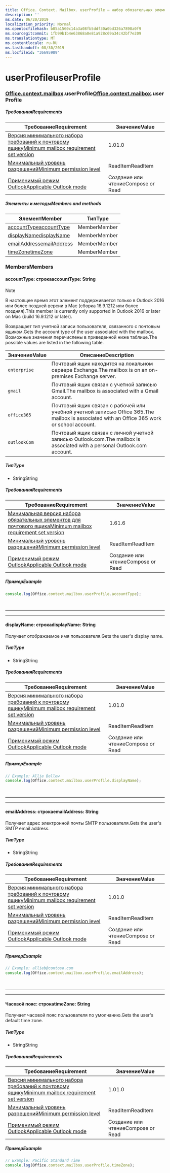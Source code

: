 ```yaml
---
title: Office. Context. Mailbox. userProfile — набор обязательных элементов 1,6
description: ''
ms.date: 06/20/2019
localization_priority: Normal
ms.openlocfilehash: b05a1560c14a3a08fb5ddf30a0bd326a7898a0f9
ms.sourcegitcommit: 1fb99b1b4e63868a0e81a928c69a34c42bf7e209
ms.translationtype: MT
ms.contentlocale: ru-RU
ms.lasthandoff: 08/30/2019
ms.locfileid: "36695989"
---
```

# <a name="userprofile"></a><span data-ttu-id="a11d2-102">userProfile</span><span class="sxs-lookup"><span data-stu-id="a11d2-102">userProfile</span></span>

### <a name="officeofficemdcontextofficecontextmdmailboxofficecontextmailboxmduserprofile"></a><span data-ttu-id="a11d2-103">[Office](Office.md)[.context](Office.context.md)[.mailbox](Office.context.mailbox.md).userProfile</span><span class="sxs-lookup"><span data-stu-id="a11d2-103">[Office](Office.md)[.context](Office.context.md)[.mailbox](Office.context.mailbox.md).userProfile</span></span>

##### <a name="requirements"></a><span data-ttu-id="a11d2-104">Требования</span><span class="sxs-lookup"><span data-stu-id="a11d2-104">Requirements</span></span>

|<span data-ttu-id="a11d2-105">Требование</span><span class="sxs-lookup"><span data-stu-id="a11d2-105">Requirement</span></span>| <span data-ttu-id="a11d2-106">Значение</span><span class="sxs-lookup"><span data-stu-id="a11d2-106">Value</span></span>|
|---|---|
|[<span data-ttu-id="a11d2-107">Версия минимального набора требований к почтовому ящику</span><span class="sxs-lookup"><span data-stu-id="a11d2-107">Minimum mailbox requirement set version</span></span>](/office/dev/add-ins/reference/requirement-sets/outlook-api-requirement-sets)| <span data-ttu-id="a11d2-108">1.0</span><span class="sxs-lookup"><span data-stu-id="a11d2-108">1.0</span></span>|
|[<span data-ttu-id="a11d2-109">Минимальный уровень разрешений</span><span class="sxs-lookup"><span data-stu-id="a11d2-109">Minimum permission level</span></span>](/outlook/add-ins/understanding-outlook-add-in-permissions)| <span data-ttu-id="a11d2-110">ReadItem</span><span class="sxs-lookup"><span data-stu-id="a11d2-110">ReadItem</span></span>|
|[<span data-ttu-id="a11d2-111">Применимый режим Outlook</span><span class="sxs-lookup"><span data-stu-id="a11d2-111">Applicable Outlook mode</span></span>](/outlook/add-ins/#extension-points)| <span data-ttu-id="a11d2-112">Создание или чтение</span><span class="sxs-lookup"><span data-stu-id="a11d2-112">Compose or Read</span></span>|

##### <a name="members-and-methods"></a><span data-ttu-id="a11d2-113">Элементы и методы</span><span class="sxs-lookup"><span data-stu-id="a11d2-113">Members and methods</span></span>

| <span data-ttu-id="a11d2-114">Элемент</span><span class="sxs-lookup"><span data-stu-id="a11d2-114">Member</span></span> | <span data-ttu-id="a11d2-115">Тип</span><span class="sxs-lookup"><span data-stu-id="a11d2-115">Type</span></span> |
|--------|------|
| [<span data-ttu-id="a11d2-116">accountType</span><span class="sxs-lookup"><span data-stu-id="a11d2-116">accountType</span></span>](#accounttype-string) | <span data-ttu-id="a11d2-117">Member</span><span class="sxs-lookup"><span data-stu-id="a11d2-117">Member</span></span> |
| [<span data-ttu-id="a11d2-118">displayName</span><span class="sxs-lookup"><span data-stu-id="a11d2-118">displayName</span></span>](#displayname-string) | <span data-ttu-id="a11d2-119">Member</span><span class="sxs-lookup"><span data-stu-id="a11d2-119">Member</span></span> |
| [<span data-ttu-id="a11d2-120">emailAddress</span><span class="sxs-lookup"><span data-stu-id="a11d2-120">emailAddress</span></span>](#emailaddress-string) | <span data-ttu-id="a11d2-121">Member</span><span class="sxs-lookup"><span data-stu-id="a11d2-121">Member</span></span> |
| [<span data-ttu-id="a11d2-122">timeZone</span><span class="sxs-lookup"><span data-stu-id="a11d2-122">timeZone</span></span>](#timezone-string) | <span data-ttu-id="a11d2-123">Member</span><span class="sxs-lookup"><span data-stu-id="a11d2-123">Member</span></span> |

### <a name="members"></a><span data-ttu-id="a11d2-124">Members</span><span class="sxs-lookup"><span data-stu-id="a11d2-124">Members</span></span>

#### <a name="accounttype-string"></a><span data-ttu-id="a11d2-125">accountType: строка</span><span class="sxs-lookup"><span data-stu-id="a11d2-125">accountType: String</span></span>

> [!NOTE]
> <span data-ttu-id="a11d2-126">В настоящее время этот элемент поддерживается только в Outlook 2016 или более поздней версии в Mac (сборка 16.9.1212 или более поздняя).</span><span class="sxs-lookup"><span data-stu-id="a11d2-126">This member is currently only supported in Outlook 2016 or later on Mac (build 16.9.1212 or later).</span></span>

<span data-ttu-id="a11d2-127">Возвращает тип учетной записи пользователя, связанного с почтовым ящиком.</span><span class="sxs-lookup"><span data-stu-id="a11d2-127">Gets the account type of the user associated with the mailbox.</span></span> <span data-ttu-id="a11d2-128">Возможные значения перечислены в приведенной ниже таблице.</span><span class="sxs-lookup"><span data-stu-id="a11d2-128">The possible values are listed in the following table.</span></span>

| <span data-ttu-id="a11d2-129">Значение</span><span class="sxs-lookup"><span data-stu-id="a11d2-129">Value</span></span> | <span data-ttu-id="a11d2-130">Описание</span><span class="sxs-lookup"><span data-stu-id="a11d2-130">Description</span></span> |
|-------|-------------|
| `enterprise` | <span data-ttu-id="a11d2-131">Почтовый ящик находится на локальном сервере Exchange.</span><span class="sxs-lookup"><span data-stu-id="a11d2-131">The mailbox is on an on-premises Exchange server.</span></span> |
| `gmail` | <span data-ttu-id="a11d2-132">Почтовый ящик связан с учетной записью Gmail.</span><span class="sxs-lookup"><span data-stu-id="a11d2-132">The mailbox is associated with a Gmail account.</span></span> |
| `office365` | <span data-ttu-id="a11d2-133">Почтовый ящик связан с рабочей или учебной учетной записью Office 365.</span><span class="sxs-lookup"><span data-stu-id="a11d2-133">The mailbox is associated with an Office 365 work or school account.</span></span> |
| `outlookCom` | <span data-ttu-id="a11d2-134">Почтовый ящик связан с личной учетной записью Outlook.com.</span><span class="sxs-lookup"><span data-stu-id="a11d2-134">The mailbox is associated with a personal Outlook.com account.</span></span> |

##### <a name="type"></a><span data-ttu-id="a11d2-135">Тип</span><span class="sxs-lookup"><span data-stu-id="a11d2-135">Type</span></span>

*   <span data-ttu-id="a11d2-136">String</span><span class="sxs-lookup"><span data-stu-id="a11d2-136">String</span></span>

##### <a name="requirements"></a><span data-ttu-id="a11d2-137">Требования</span><span class="sxs-lookup"><span data-stu-id="a11d2-137">Requirements</span></span>

|<span data-ttu-id="a11d2-138">Требование</span><span class="sxs-lookup"><span data-stu-id="a11d2-138">Requirement</span></span>| <span data-ttu-id="a11d2-139">Значение</span><span class="sxs-lookup"><span data-stu-id="a11d2-139">Value</span></span>|
|---|---|
|[<span data-ttu-id="a11d2-140">Минимальная версия набора обязательных элементов для почтового ящика</span><span class="sxs-lookup"><span data-stu-id="a11d2-140">Minimum mailbox requirement set version</span></span>](/office/dev/add-ins/reference/requirement-sets/outlook-api-requirement-sets)| <span data-ttu-id="a11d2-141">1.6</span><span class="sxs-lookup"><span data-stu-id="a11d2-141">1.6</span></span> |
|[<span data-ttu-id="a11d2-142">Минимальный уровень разрешений</span><span class="sxs-lookup"><span data-stu-id="a11d2-142">Minimum permission level</span></span>](/outlook/add-ins/understanding-outlook-add-in-permissions)| <span data-ttu-id="a11d2-143">ReadItem</span><span class="sxs-lookup"><span data-stu-id="a11d2-143">ReadItem</span></span>|
|[<span data-ttu-id="a11d2-144">Применимый режим Outlook</span><span class="sxs-lookup"><span data-stu-id="a11d2-144">Applicable Outlook mode</span></span>](/outlook/add-ins/#extension-points)| <span data-ttu-id="a11d2-145">Создание или чтение</span><span class="sxs-lookup"><span data-stu-id="a11d2-145">Compose or Read</span></span>|

##### <a name="example"></a><span data-ttu-id="a11d2-146">Пример</span><span class="sxs-lookup"><span data-stu-id="a11d2-146">Example</span></span>

```js
console.log(Office.context.mailbox.userProfile.accountType);
```

<br>

---
---

#### <a name="displayname-string"></a><span data-ttu-id="a11d2-147">displayName: строка</span><span class="sxs-lookup"><span data-stu-id="a11d2-147">displayName: String</span></span>

<span data-ttu-id="a11d2-148">Получает отображаемое имя пользователя.</span><span class="sxs-lookup"><span data-stu-id="a11d2-148">Gets the user's display name.</span></span>

##### <a name="type"></a><span data-ttu-id="a11d2-149">Тип</span><span class="sxs-lookup"><span data-stu-id="a11d2-149">Type</span></span>

*   <span data-ttu-id="a11d2-150">String</span><span class="sxs-lookup"><span data-stu-id="a11d2-150">String</span></span>

##### <a name="requirements"></a><span data-ttu-id="a11d2-151">Требования</span><span class="sxs-lookup"><span data-stu-id="a11d2-151">Requirements</span></span>

|<span data-ttu-id="a11d2-152">Требование</span><span class="sxs-lookup"><span data-stu-id="a11d2-152">Requirement</span></span>| <span data-ttu-id="a11d2-153">Значение</span><span class="sxs-lookup"><span data-stu-id="a11d2-153">Value</span></span>|
|---|---|
|[<span data-ttu-id="a11d2-154">Версия минимального набора требований к почтовому ящику</span><span class="sxs-lookup"><span data-stu-id="a11d2-154">Minimum mailbox requirement set version</span></span>](/office/dev/add-ins/reference/requirement-sets/outlook-api-requirement-sets)| <span data-ttu-id="a11d2-155">1.0</span><span class="sxs-lookup"><span data-stu-id="a11d2-155">1.0</span></span>|
|[<span data-ttu-id="a11d2-156">Минимальный уровень разрешений</span><span class="sxs-lookup"><span data-stu-id="a11d2-156">Minimum permission level</span></span>](/outlook/add-ins/understanding-outlook-add-in-permissions)| <span data-ttu-id="a11d2-157">ReadItem</span><span class="sxs-lookup"><span data-stu-id="a11d2-157">ReadItem</span></span>|
|[<span data-ttu-id="a11d2-158">Применимый режим Outlook</span><span class="sxs-lookup"><span data-stu-id="a11d2-158">Applicable Outlook mode</span></span>](/outlook/add-ins/#extension-points)| <span data-ttu-id="a11d2-159">Создание или чтение</span><span class="sxs-lookup"><span data-stu-id="a11d2-159">Compose or Read</span></span>|

##### <a name="example"></a><span data-ttu-id="a11d2-160">Пример</span><span class="sxs-lookup"><span data-stu-id="a11d2-160">Example</span></span>

```js
// Example: Allie Bellew
console.log(Office.context.mailbox.userProfile.displayName);
```

<br>

---
---

#### <a name="emailaddress-string"></a><span data-ttu-id="a11d2-161">emailAddress: строка</span><span class="sxs-lookup"><span data-stu-id="a11d2-161">emailAddress: String</span></span>

<span data-ttu-id="a11d2-162">Получает адрес электронной почты SMTP пользователя.</span><span class="sxs-lookup"><span data-stu-id="a11d2-162">Gets the user's SMTP email address.</span></span>

##### <a name="type"></a><span data-ttu-id="a11d2-163">Тип</span><span class="sxs-lookup"><span data-stu-id="a11d2-163">Type</span></span>

*   <span data-ttu-id="a11d2-164">String</span><span class="sxs-lookup"><span data-stu-id="a11d2-164">String</span></span>

##### <a name="requirements"></a><span data-ttu-id="a11d2-165">Требования</span><span class="sxs-lookup"><span data-stu-id="a11d2-165">Requirements</span></span>

|<span data-ttu-id="a11d2-166">Требование</span><span class="sxs-lookup"><span data-stu-id="a11d2-166">Requirement</span></span>| <span data-ttu-id="a11d2-167">Значение</span><span class="sxs-lookup"><span data-stu-id="a11d2-167">Value</span></span>|
|---|---|
|[<span data-ttu-id="a11d2-168">Версия минимального набора требований к почтовому ящику</span><span class="sxs-lookup"><span data-stu-id="a11d2-168">Minimum mailbox requirement set version</span></span>](/office/dev/add-ins/reference/requirement-sets/outlook-api-requirement-sets)| <span data-ttu-id="a11d2-169">1.0</span><span class="sxs-lookup"><span data-stu-id="a11d2-169">1.0</span></span>|
|[<span data-ttu-id="a11d2-170">Минимальный уровень разрешений</span><span class="sxs-lookup"><span data-stu-id="a11d2-170">Minimum permission level</span></span>](/outlook/add-ins/understanding-outlook-add-in-permissions)| <span data-ttu-id="a11d2-171">ReadItem</span><span class="sxs-lookup"><span data-stu-id="a11d2-171">ReadItem</span></span>|
|[<span data-ttu-id="a11d2-172">Применимый режим Outlook</span><span class="sxs-lookup"><span data-stu-id="a11d2-172">Applicable Outlook mode</span></span>](/outlook/add-ins/#extension-points)| <span data-ttu-id="a11d2-173">Создание или чтение</span><span class="sxs-lookup"><span data-stu-id="a11d2-173">Compose or Read</span></span>|

##### <a name="example"></a><span data-ttu-id="a11d2-174">Пример</span><span class="sxs-lookup"><span data-stu-id="a11d2-174">Example</span></span>

```js
// Example: allieb@contoso.com
console.log(Office.context.mailbox.userProfile.emailAddress);
```

<br>

---
---

#### <a name="timezone-string"></a><span data-ttu-id="a11d2-175">Часовой пояс: строка</span><span class="sxs-lookup"><span data-stu-id="a11d2-175">timeZone: String</span></span>

<span data-ttu-id="a11d2-176">Получает часовой пояс пользователя по умолчанию.</span><span class="sxs-lookup"><span data-stu-id="a11d2-176">Gets the user's default time zone.</span></span>

##### <a name="type"></a><span data-ttu-id="a11d2-177">Тип</span><span class="sxs-lookup"><span data-stu-id="a11d2-177">Type</span></span>

*   <span data-ttu-id="a11d2-178">String</span><span class="sxs-lookup"><span data-stu-id="a11d2-178">String</span></span>

##### <a name="requirements"></a><span data-ttu-id="a11d2-179">Требования</span><span class="sxs-lookup"><span data-stu-id="a11d2-179">Requirements</span></span>

|<span data-ttu-id="a11d2-180">Требование</span><span class="sxs-lookup"><span data-stu-id="a11d2-180">Requirement</span></span>| <span data-ttu-id="a11d2-181">Значение</span><span class="sxs-lookup"><span data-stu-id="a11d2-181">Value</span></span>|
|---|---|
|[<span data-ttu-id="a11d2-182">Версия минимального набора требований к почтовому ящику</span><span class="sxs-lookup"><span data-stu-id="a11d2-182">Minimum mailbox requirement set version</span></span>](/office/dev/add-ins/reference/requirement-sets/outlook-api-requirement-sets)| <span data-ttu-id="a11d2-183">1.0</span><span class="sxs-lookup"><span data-stu-id="a11d2-183">1.0</span></span>|
|[<span data-ttu-id="a11d2-184">Минимальный уровень разрешений</span><span class="sxs-lookup"><span data-stu-id="a11d2-184">Minimum permission level</span></span>](/outlook/add-ins/understanding-outlook-add-in-permissions)| <span data-ttu-id="a11d2-185">ReadItem</span><span class="sxs-lookup"><span data-stu-id="a11d2-185">ReadItem</span></span>|
|[<span data-ttu-id="a11d2-186">Применимый режим Outlook</span><span class="sxs-lookup"><span data-stu-id="a11d2-186">Applicable Outlook mode</span></span>](/outlook/add-ins/#extension-points)| <span data-ttu-id="a11d2-187">Создание или чтение</span><span class="sxs-lookup"><span data-stu-id="a11d2-187">Compose or Read</span></span>|

##### <a name="example"></a><span data-ttu-id="a11d2-188">Пример</span><span class="sxs-lookup"><span data-stu-id="a11d2-188">Example</span></span>

```js
// Example: Pacific Standard Time
console.log(Office.context.mailbox.userProfile.timeZone);
```
